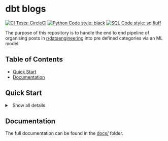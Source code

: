 # dbt blogs <!-- omit in toc -->

[![CI Tests: CircleCI](https://circleci.com/gh/nialloriordan/dbt_blogs/tree/master.svg?style=shield)](https://circleci.com/gh/nialloriordan/dbt_blogs/tree/master)
[![Python Code style: black](https://img.shields.io/badge/Python%20Code%20Style-black-000000.svg)](https://github.com/psf/black)
[![SQL Code style: sqlfluff](https://img.shields.io/badge/SQL%20Code%20Style-sqlfluff-informational)](https://github.com/sqlfluff/sqlfluff)

The purpose of this repository is to handle the end to end pipeline of organising posts in [r/dataengineering](https://www.reddit.com/r/dataengineering/) into pre defined categories via an ML model.

## Table of Contents <!-- omit in toc -->
- [Quick Start](#quick-start)
- [Documentation](#documentation)

## Quick Start

<details>
    <summary>
<a class="btnfire small stroke"><em class="fas fa-chevron-circle-down"></em>&nbsp;&nbsp;Show all details</a>
</summary>

Create a `.env` from the [example.env](../.example.env) via `cp .example.env .env` and update the env variables to match your settings.

Build the docker images:
- `make pg-build`: build the postgres image
- `make dbt-build`: build the dbt image

Start the Postgres and dbt containers:
- `make run-services-local`

Serve the the dbt documentation at [127.0.0.1:8001](http://127.0.0.1:8001/)
- `make dbt-serve-docs`: serve dbt documentation at [127.0.0.1:8001](http://127.0.0.1:8001/)

Run dbt commands:
- `make dbt-exec-container`: enter dbt container
- `dbt run`: run dbt transformations

</details>

## Documentation

The full documentation can be found in the [docs/](docs/) folder.
